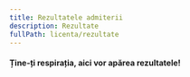 ```yaml
---
title: Rezultatele admiterii
description: Rezultate
fullPath: licenta/rezultate
---
```

#### Ține-ți respirația, aici vor apărea rezultatele!
